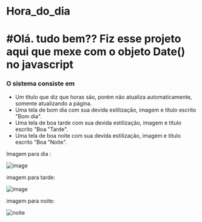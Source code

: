 # Hora_do_dia

# #Olá. tudo bem?? Fiz esse projeto aqui que mexe com o objeto Date() no javascript

### O sistema consiste em

* Um título que diz que horas são, porém não atualiza automaticamente, somente atualizando a página.
* Uma tela de bom dia com sua devida estilização, imagem e título escrito "Bom dia".
* Uma tela de boa tarde com sua devida estilização, imagem e título escrito "Boa "Tarde".
* Uma tela de boa noite com sua devida estilização, imagem e título escrito "Boa "Noite".

Imagem para dia :

![image](https://user-images.githubusercontent.com/56549162/116481378-6ed5e780-a859-11eb-86ed-6fb3446cc591.png)

imagem para tarde: 

![image](https://user-images.githubusercontent.com/56549162/116481400-78f7e600-a859-11eb-8764-04817155871c.png)

imagem para noite: 

![noite](https://user-images.githubusercontent.com/56549162/116481326-5a91ea80-a859-11eb-8389-983132bcfbac.png)

